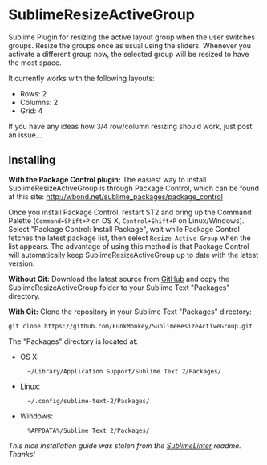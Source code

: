 SublimeResizeActiveGroup
========================

Sublime Plugin for resizing the active layout group when the user switches groups. Resize the groups once as usual using the sliders. Whenever you activate a different group now, the selected group will be resized to have the most space.

It currently works with the following layouts:
* Rows: 2
* Columns: 2
* Grid: 4

If you have any ideas how 3/4 row/column resizing should work, just post an issue...

Installing
----------

**With the Package Control plugin:** The easiest way to install SublimeResizeActiveGroup is through Package Control, which can be found at this site: http://wbond.net/sublime_packages/package_control

Once you install Package Control, restart ST2 and bring up the Command Palette (`Command+Shift+P` on OS X, `Control+Shift+P` on Linux/Windows). Select "Package Control: Install Package", wait while Package Control fetches the latest package list, then select `Resize Active Group` when the list appears. The advantage of using this method is that Package Control will automatically keep SublimeResizeActiveGroup up to date with the latest version.

**Without Git:** Download the latest source from [GitHub](https://github.com/FunkMonkey/SublimeResizeActiveGroup) and copy the SublimeResizeActiveGroup folder to your Sublime Text "Packages" directory.

**With Git:** Clone the repository in your Sublime Text "Packages" directory:

    git clone https://github.com/FunkMonkey/SublimeResizeActiveGroup.git


The "Packages" directory is located at:

* OS X:

        ~/Library/Application Support/Sublime Text 2/Packages/

* Linux:

        ~/.config/sublime-text-2/Packages/

* Windows:

        %APPDATA%/Sublime Text 2/Packages/
		
_This nice installation guide was stolen from the [SublimeLinter](https://github.com/SublimeLinter/SublimeLinter) readme. Thanks!_